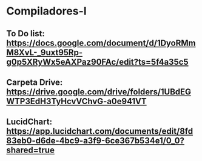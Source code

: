 # Compiladores-I

## To Do list:  https://docs.google.com/document/d/1DyoRMmM8XvL-_9uxt95Rp-g0p5XRyWx5eAXPaz90FAc/edit?ts=5f4a35c5
## Carpeta Drive: https://drive.google.com/drive/folders/1UBdEGWTP3EdH3TyHcvVChvG-a0e941VT
## LucidChart: https://app.lucidchart.com/documents/edit/8fd83eb0-d6de-4bc9-a3f9-6ce367b534e1/0_0?shared=true
